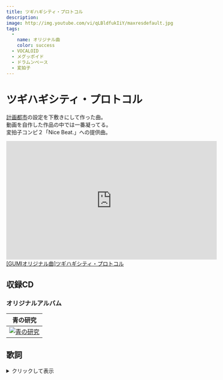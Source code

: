 ```yaml
---
title: ツギハギシティ・プロトコル
description: 
image: http://img.youtube.com/vi/qLBldfukIiY/maxresdefault.jpg
tags:
  -
    name: オリジナル曲
    color: success
  - VOCALOID
  - メグッポイド
  - ドラムンベース
  - 変拍子
---
```

# ツギハギシティ・プロトコル
[計画都市](./01_scriptedcity/)の設定を下敷きにして作った曲。  
動画を自作した作品の中では一番凝ってる。  
変拍子コンピ２「Nice Beat.」への提供曲。

<iframe width="560" height="315" src="https://www.youtube.com/embed/qLBldfukIiY" frameborder="0" allow="autoplay; encrypted-media" allowfullscreen></iframe>

<script type="application/javascript" src="https://embed.nicovideo.jp/watch/sm18920639/script?w=640&h=360"></script><noscript><a href="http://www.nicovideo.jp/watch/sm18920639">[GUMIオリジナル曲]ツギハギシティ・プロトコル</a></noscript>

## 収録CD
### オリジナルアルバム
|青の研究|
|:-:|
|[![青の研究](../imgs/studyinblue_cover.png)](../cds/03_astudyinblue/)|

## 歌詞
<details><summary>クリックして表示</summary><div>
地に落ちた白露の様に　いつもの道に開いた陥穽  
気付いたときにはもう　暗い夜道に迷い込んでた  
向けられた幾つもの目が　嘲りと好奇を投げかける  
背に刺さる視線に怯え　とにかく何処かへ走り出した  

ツギハギでイビツなルール　交わす言葉に真意は無く  
安寧は語るに落ちた　嘘に沈む虚構の地  

闇に浮く街に　偽に染まった朝が来る  
良識を忘れて　陽が昇る  
痛くない腹を　探り合って茶化すのさ  
余計な感情を無くした　ココロ  

良く晴れた蒼天の雲　見慣れた顔にふと出くわして  
いつもの笑みで平然と　「なんだ君も来てたんだ」って  
引きずり込まれるように　訳も解らずここに居る  
僕の心の霧も　少し晴れたような気がしたんだ  

ボロボロでヒクツな意識　針の筵から連れ出して  
空っぽの人形のワルツ　理知を謗るイデオロギー  

朱に染まる街に　人を食った夜が来る  
不条理を残して　陽が落ちる  
ありふれた夢を　騙り合って生きるのさ  
見せかけの仮面に隠した　ココロ  

歪んだこの世界に　日常へ続く扉　  
垂らされた蜘蛛の糸に　疑いはもう晴れた  
その先には　いつもの空  

騙された街を　信じちゃってどーすんのさ？  
呟きを聞くのは　夜の闇  
眠るような君に　砂を蹴って歩き出す  
視てたのは　無言の天の川  

欠けた月のように　尖りきったこの場所で  
いつだって仔羊は　馬鹿を見る  
この街は明日を　奪い合って進むのさ  
擦れ違う幾千の冷たい　ケモノ  
</div></details>
